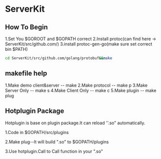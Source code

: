 # ServerKit
## How To Begin
1.Set You $GOROOT and $GOPATH correct
2.Install protoc(can find here -> ServerKit/src/github.com/)
3.install protoc-gen-go(make sure set correct bin $PATH)
```bash
cd ServerKit/src/github.com/golang/protobuf&&make
```
## makefile help
1.Make demo client&server -- make 
2.Make protocol -- make p
3.Make Server Only -- make s
4.Make Client Only -- make c
5.Make plugin -- make plug

## Hotplugin Package

Hotplugin is base on plugin package.It can reload ''.so" automatically.

1.Code in $GOPATH/src/plugins

2.Make plug--It will build ".so" to $GOPATH/plugins

3.Use hotplugin.Call to Call function in your ".so"

